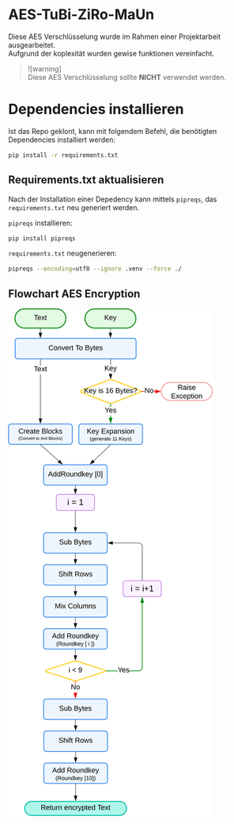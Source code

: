# AES-TuBi-ZiRo-MaUn

Diese AES Verschlüsselung wurde im Rahmen einer Projektarbeit ausgearbeitet.  
Aufgrund der koplexität wurden gewise funktionen vereinfacht.  
>![warning]  
>Diese AES Verschlüsselung sollte **NICHT** verwendet werden.

# Dependencies installieren

Ist das Repo geklont, kann mit folgendem Befehl, die benötigten Dependencies installiert werden:

```bash
pip install -r requirements.txt
```

## Requirements.txt aktualisieren

Nach der Installation einer Depedency kann mittels `pipreqs`, das `requirements.txt` neu generiert werden.

`pipreqs` installieren:
```bash
pip install pipreqs
```

`requirements.txt` neugenerieren:
```bash
pipreqs --encoding=utf8 --ignore .venv --force ./
```


## Flowchart AES Encryption
![Flowchart AES.svg](img/Flowchart%20AES.svg)